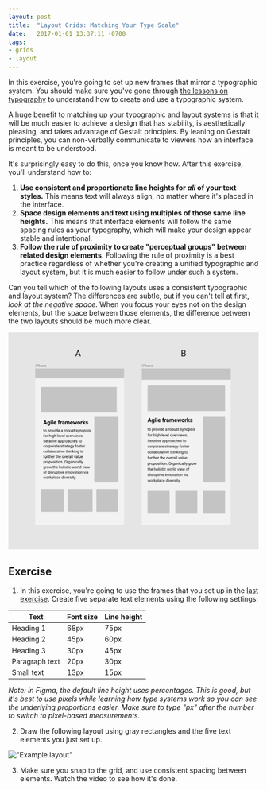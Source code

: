 ```yaml
---
layout: post
title:  "Layout Grids: Matching Your Type Scale"
date:   2017-01-01 13:37:11 -0700
tags:
- grids
- layout
---
```

In this exercise, you're going to set up new frames that mirror a typographic system. You should make sure you've gone through [the lessons on typography](LINKME) to understand how to create and use a typographic system.

A huge benefit to matching up your typographic and layout systems is that it will be much easier to achieve a design that has stability, is aesthetically pleasing, and takes advantage of Gestalt principles. By leaning on Gestalt principles, you can non-verbally communicate to viewers how an interface is meant to be understood.

It's surprisingly easy to do this, once you know how. After this exercise, you'll understand how to:

1. **Use consistent and proportionate line heights for *all* of your text styles.** This means text will always align, no matter where it's placed in the interface.
2. **Space design elements and text using multiples of those same line heights.** This means that interface elements will follow the same spacing rules as your typography, which will make your design appear stable and intentional.
3. **Follow the rule of proximity to create "perceptual groups" between related design elements.** Following the rule of proximity is a best practice regardless of whether you're creating a unified typographic and layout system, but it is much easier to follow under such a system.

Can you tell which of the following layouts uses a consistent typographic and layout system? The differences are subtle, but if you can't tell at first, *look at the negative space*. When you focus your eyes not on the design elements, but the space between those elements, the difference between the two layouts should be much more clear.

!["Layout and type system"](/images/layout-grids-match-type-scale-01.png)

<!--more-->
## Exercise

1. In this exercise, you're going to use the frames that you set up in the [last exercise](LINKME). Create five separate text elements using the following settings:

| Text | Font size | Line height |
|------|-----------|-------------|
| Heading 1 | 68px | 75px |
| Heading 2 | 45px | 60px |
| Heading 3 | 30px | 45px |
| Paragraph text | 20px | 30px |
| Small text | 13px | 15px |

*Note: in Figma, the default line height uses percentages. This is good, but it's best to use pixels while learning how type systems work so you can see the underlying proportions easier. Make sure to type "px" after the number to switch to pixel-based measurements.*

2. Draw the following layout using gray rectangles and the five text elements you just set up.

!["Example layout"](/images/layout-grids-match-type-scale-02.png)

3. Make sure you snap to the grid, and use consistent spacing between elements. Watch the video to see how it's done.
